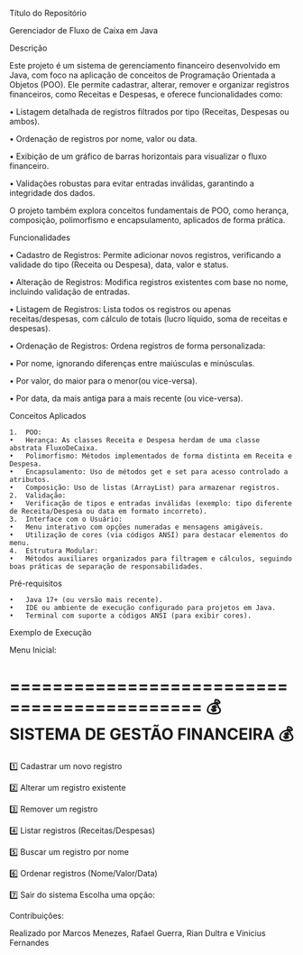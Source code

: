Título do Repositório

Gerenciador de Fluxo de Caixa em Java

Descrição

Este projeto é um sistema de gerenciamento financeiro desenvolvido em Java, com foco na aplicação de conceitos de Programação Orientada a Objetos (POO). Ele permite cadastrar, alterar, remover e organizar registros financeiros, como Receitas e Despesas, e oferece funcionalidades como:
	
 •	Listagem detalhada de registros filtrados por tipo (Receitas, Despesas ou ambos).
	
 •	Ordenação de registros por nome, valor ou data.
	
 •	Exibição de um gráfico de barras horizontais para visualizar o fluxo financeiro.
	
 •	Validações robustas para evitar entradas inválidas, garantindo a integridade dos dados.

O projeto também explora conceitos fundamentais de POO, como herança, composição, polimorfismo e encapsulamento, aplicados de forma prática.

Funcionalidades

	
 •	Cadastro de Registros:
Permite adicionar novos registros, verificando a validade do tipo (Receita ou Despesa), data, valor e status.
	
 •	Alteração de Registros:
Modifica registros existentes com base no nome, incluindo validação de entradas.
	
 •	Listagem de Registros:
Lista todos os registros ou apenas receitas/despesas, com cálculo de totais (lucro líquido, soma de receitas e despesas).
	
 •	Ordenação de Registros:
Ordena registros de forma personalizada:
	
 •	Por nome, ignorando diferenças entre maiúsculas e minúsculas.
	
 •	Por valor, do maior para o menor(ou vice-versa).
	
 •	Por data, da mais antiga para a mais recente (ou vice-versa).


Conceitos Aplicados

	1.	POO:
	•	Herança: As classes Receita e Despesa herdam de uma classe abstrata FluxoDeCaixa.
	•	Polimorfismo: Métodos implementados de forma distinta em Receita e Despesa.
	•	Encapsulamento: Uso de métodos get e set para acesso controlado a atributos.
	•	Composição: Uso de listas (ArrayList) para armazenar registros.
	2.	Validação:
	•	Verificação de tipos e entradas inválidas (exemplo: tipo diferente de Receita/Despesa ou data em formato incorreto).
	3.	Interface com o Usuário:
	•	Menu interativo com opções numeradas e mensagens amigáveis.
	•	Utilização de cores (via códigos ANSI) para destacar elementos do menu.
	4.	Estrutura Modular:
	•	Métodos auxiliares organizados para filtragem e cálculos, seguindo boas práticas de separação de responsabilidades.

Pré-requisitos

	•	Java 17+ (ou versão mais recente).
	•	IDE ou ambiente de execução configurado para projetos em Java.
	•	Terminal com suporte a códigos ANSI (para exibir cores).

Exemplo de Execução

Menu Inicial:

============================================
       💰 SISTEMA DE GESTÃO FINANCEIRA 💰
============================================

1️⃣  Cadastrar um novo registro

2️⃣  Alterar um registro existente

3️⃣  Remover um registro

4️⃣  Listar registros (Receitas/Despesas)

5️⃣  Buscar um registro por nome

6️⃣  Ordenar registros (Nome/Valor/Data)

7️⃣  Sair do sistema
Escolha uma opção:

Contribuições:

Realizado por Marcos Menezes, Rafael Guerra, Rian Dultra e Vinicius Fernandes
